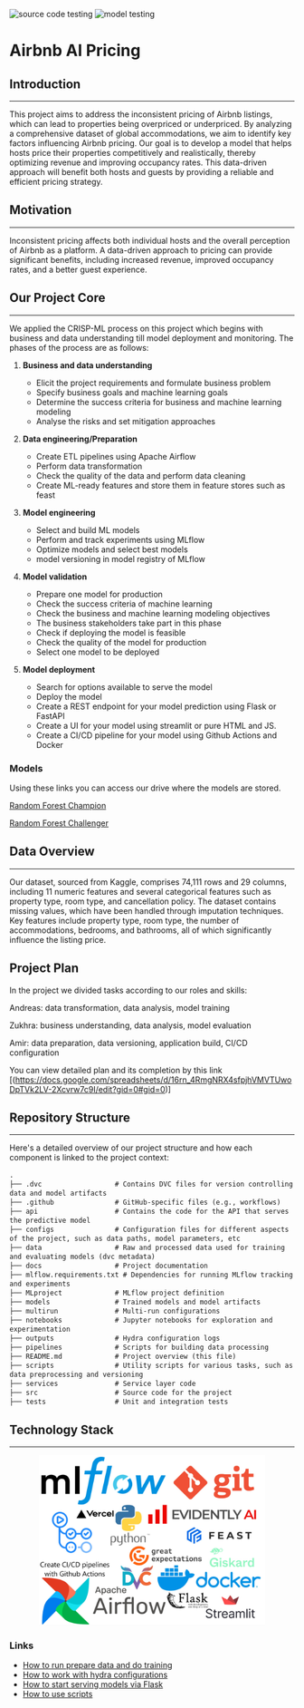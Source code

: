 ![source code testing](https://github.com/Amirka-Kh/TM5MLOops/actions/workflows/test-code.yaml/badge.svg)
![model testing](https://github.com/Amirka-Kh/TM5MLOops/actions/workflows/validate-model.yaml/badge.svg)

# Airbnb AI Pricing



## Introduction

---

This project aims to address the inconsistent pricing of Airbnb listings, which can lead to properties being overpriced or underpriced. By analyzing a comprehensive dataset of global accommodations, we aim to identify key factors influencing Airbnb pricing. Our goal is to develop a model that helps hosts price their properties competitively and realistically, thereby optimizing revenue and improving occupancy rates. This data-driven approach will benefit both hosts and guests by providing a reliable and efficient pricing strategy.

## Motivation

---

Inconsistent pricing affects both individual hosts and the overall perception of Airbnb as a platform. A data-driven approach to pricing can provide significant benefits, including increased revenue, improved occupancy rates, and a better guest experience.

## Our Project Core

---

We applied the CRISP-ML process on this project which begins with business and data understanding till model deployment 
and monitoring. The phases of the process are as follows:

1. **Business and data understanding**
    - Elicit the project requirements and formulate business problem
    - Specify business goals and machine learning goals
    - Determine the success criteria for business and machine learning modeling 
    - Analyse the risks and set mitigation approaches

2. **Data engineering/Preparation** 
    - Create ETL pipelines using Apache Airflow
    - Perform data transformation
    - Check the quality of the data and perform data cleaning
    - Create ML-ready features and store them in feature stores such as feast
   
3. **Model engineering**
    - Select and build ML models
    - Perform and track experiments using MLflow
    - Optimize models and select best models
    - model versioning in model registry of MLflow

4. **Model validation**
    - Prepare one model for production
    - Check the success criteria of machine learning
    - Check the business and machine learning modeling objectives
    - The business stakeholders take part in this phase
    - Check if deploying the model is feasible
    - Check the quality of the model for production
    - Select one model to be deployed

5. **Model deployment**
    - Search for options available to serve the model
    - Deploy the model
    - Create a REST endpoint for your model prediction using Flask or FastAPI
    - Create a UI for your model using streamlit or pure HTML and JS.
    - Create a CI/CD pipeline for your model using Github Actions and Docker
  
### Models
Using these links you can access our drive where the models are stored. 

[Random Forest Champion](https://drive.google.com/file/d/1-sM-t5uTrx7r9FUEV6yUE7-dge6o-kEn/view?usp=sharing)

[Random Forest Challenger](https://drive.google.com/file/d/142BOvFj5CHGX7DTnnyObVnnNyjN1npEH/view?usp=sharing)

## Data Overview

---

Our dataset, sourced from Kaggle, comprises 74,111 rows and 29 columns, including 11 numeric features and several categorical features such as property type, room type, and cancellation policy. The dataset contains missing values, which have been handled through imputation techniques. Key features include property type, room type, the number of accommodations, bedrooms, and bathrooms, all of which significantly influence the listing price.

## Project Plan 

In the project we divided tasks according to our roles and skills:

Andreas: data transformation, data analysis, model training

Zukhra: business understanding, data analysis, model evaluation

Amir: data preparation, data versioning, application build, CI/CD configuration

You can view detailed plan and its completion by this link [(https://docs.google.com/spreadsheets/d/16rn_4RmgNRX4sfpjhVMVTUwoDpTVk2LV-2Xcvrw7c9I/edit?gid=0#gid=0)]

## Repository Structure

---

Here's a detailed overview of our project structure and how each component is linked to the project context:

```
.
├── .dvc                  # Contains DVC files for version controlling data and model artifacts
├── .github               # GitHub-specific files (e.g., workflows)
├── api                   # Contains the code for the API that serves the predictive model
├── configs               # Configuration files for different aspects of the project, such as data paths, model parameters, etc
├── data                  # Raw and processed data used for training and evaluating models (dvc metadata)
├── docs                  # Project documentation
├── mlflow.requirements.txt # Dependencies for running MLflow tracking and experiments
├── MLproject             # MLflow project definition
├── models                # Trained models and model artifacts
├── multirun              # Multi-run configurations
├── notebooks             # Jupyter notebooks for exploration and experimentation
├── outputs               # Hydra configuration logs 
├── pipelines             # Scripts for building data processing
├── README.md             # Project overview (this file)
├── scripts               # Utility scripts for various tasks, such as data preprocessing and versioning
├── services              # Service layer code
├── src                   # Source code for the project
├── tests                 # Unit and integration tests
```

## Technology Stack

-----------
<div style="text-align: center;">
<img src="data/images/img.png" alt="description" width="400" height="300">
</div>

### Links

- [How to run prepare data and do training](src/README.md)
- [How to work with hydra configurations](configs/README.md)
- [How to start serving models via Flask](api/README.md)
- [How to use scripts](scripts/README.md)



